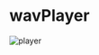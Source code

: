# wavPlayer

![player](https://user-images.githubusercontent.com/18028756/197636431-438e8d07-c7e4-44ca-bb3f-3d49c5e973fd.png)
